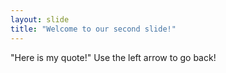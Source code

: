 ```yaml
---
layout: slide
title: "Welcome to our second slide!"
---
```

"Here is my quote!"
Use the left arrow to go back!
